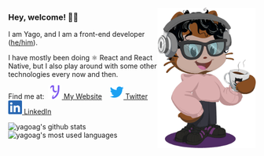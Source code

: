<p>
  <img align="right" src="https://raw.githubusercontent.com/yagoag/yagoag/main/octocat-small.png" margin-left="24" width="200" alt="my styled octocat, with curly hair, headphones, a light pink hoodie, black pants and skeakers, holding a cup of coffee" />
</p>

### Hey, welcome! 👋🏽

I am Yago, and I am a front-end developer ([he/him](https://pronoun.is/he/him)).

I have mostly been doing ⚛️ React and React Native, but I also play around with some other technologies every now and then.

Find me at:&nbsp;&nbsp;[![Purple Y](https://raw.githubusercontent.com/yagoag/yagoag/main/y.svg) My Website](https://yagoag.com/)&nbsp;&nbsp;&nbsp;&nbsp;[![LinkedIn Logo](https://raw.githubusercontent.com/yagoag/yagoag/main/twitter.svg) Twitter](https://twitter.com/yagoag)&nbsp;&nbsp;&nbsp;&nbsp;[![LinkedIn Logo](https://raw.githubusercontent.com/yagoag/yagoag/main/linkedin.svg) LinkedIn](https://linkedin.com/in/yagoag/)

![yagoag's github stats](https://github-readme-stats.vercel.app/api?username=yagoag&count_private=true&show_icons=true&title_color=6e3772&icon_color=6e3772&hide=stars,contribs&include_all_commits=true&hide_title=true&card_width=445)
![yagoag's most used languages](https://github-readme-stats.vercel.app/api/top-langs/?username=anuraghazra&layout=compact&title_color=6e3772&card_width=445)
